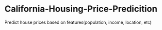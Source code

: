 # California-Housing-Price-Predicition
Predict house prices based on features(population, income, location, etc)
